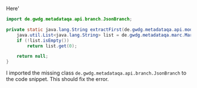 Here'
```java
import de.gwdg.metadataqa.api.branch.JsonBranch;

private static java.lang.String extractFirst(de.gwdg.metadataqa.api.model.pathcache.JsonPathCache cache, de.gwdg.metadataqa.api.branch.JsonBranch branch) {
    java.util.List<java.lang.String> list = de.gwdg.metadataqa.marc.MarcFactory.extractList(cache, branch);
    if (!list.isEmpty())
        return list.get(0);

    return null;
}
```

I imported the missing class `de.gwdg.metadataqa.api.branch.JsonBranch` to the code snippet.
This should fix the error.